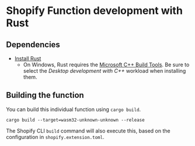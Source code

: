 # Shopify Function development with Rust

## Dependencies

- [Install Rust](https://www.rust-lang.org/tools/install)
  - On Windows, Rust requires the [Microsoft C++ Build Tools](https://docs.microsoft.com/en-us/windows/dev-environment/rust/setup). Be sure to select the _Desktop development with C++_ workload when installing them.

## Building the function

You can build this individual function using `cargo build`.

```shell
cargo build --target=wasm32-unknown-unknown --release
```

The Shopify CLI `build` command will also execute this, based on the configuration in `shopify.extension.toml`.
